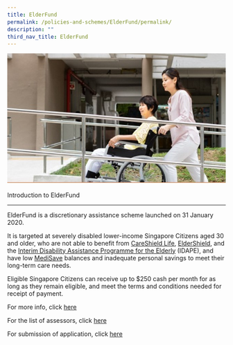 ```yaml
---
title: ElderFund
permalink: /policies-and-schemes/ElderFund/permalink/
description: ""
third_nav_title: ElderFund
---
```

![](/images/Elderfund.jpg)

Introduction to ElderFund  

----------------------------

ElderFund is a discretionary assistance scheme launched on 31 January 2020. 

It is targeted at severely disabled lower-income Singapore Citizens aged 30 and older, who are not able to benefit from [CareShield Life](https://www.aic.sg/financial-assistance/careshield-life), [ElderShield](https://www.aic.sg/financial-assistance/eldershield), and the [Interim Disability Assistance Programme for the Elderly](https://www.aic.sg/financial-assistance/interim-disability-assistance-programme-elderly) (IDAPE), and have low [MediSave](https://www.aic.sg/financial-assistance/medisave) balances and inadequate personal savings to meet their long-term care needs. 

Eligible Singapore Citizens can receive up to $250 cash per month for as long as they remain eligible, and meet the terms and conditions needed for receipt of payment.


For more info, click [here](https://www.aic.sg/financial-assistance/elderfund)

For the list of assessors, click [here](https://www.aic.sg/financial-assistance/Documents/Application%20Forms/IDAPE%20Assessor%20List.pdf)

For submission of application, click [here](https://efinance.aic.sg/)